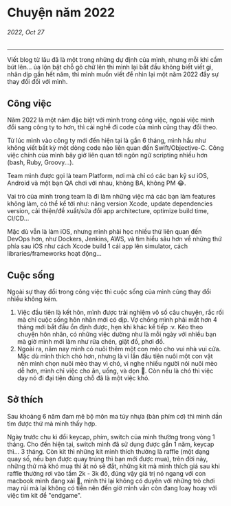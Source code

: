 # Chuyện năm 2022

###### 2022, Oct 27

---

Viết blog từ lâu đã là một trong những dự định của mình, nhưng mỗi khi cầm bút lên... ủa lộn bật chỗ gõ chữ lên thì mình lại bắt đầu không biết viết gì, nhân dịp gần hết năm, thì mình muốn viết để nhìn lại một năm 2022 đầy sự thay đổi đối với mình.

## Công việc

Năm 2022 là một năm đặc biệt với mình trong công việc, ngoài việc mình đổi sang công ty to hơn, thì cái nghề đi code của mình cũng thay đổi theo.

Từ lúc mình vào công ty mới đến hiện tại là gần 6 tháng, mình hầu như không viết bất kỳ một dòng code nào liên quan đến Swift/Objective-C. Công việc chính của mình bây giờ liên quan tới ngôn ngữ scripting nhiều hơn (bash, Ruby, Groovy...).

Team mình được gọi là team Platform, nơi mà chỉ có các bạn kỹ sư iOS, Android và một bạn QA chơi với nhau, không BA, không PM 😂.

Vai trò của mình trong team là đi làm những việc mà các bạn làm features không làm, có thể kể tới như: nâng version Xcode, update dependencies version, cải thiện/đề xuất/sửa đổi app architecture, optimize build time, CI/CD...

Mặc dù vẫn là làm iOS, nhưng mình phải học nhiều thứ liên quan đến DevOps hơn, như Dockers, Jenkins, AWS, và tìm hiểu sâu hơn về những thứ phía sau iOS như cách Xcode build 1 cái app lên simulator, cách libraries/frameworks hoạt động...

## Cuộc sống

Ngoài sự thay đổi trong công việc thì cuộc sống của mình cũng thay đổi nhiều không kém.

1. Việc đầu tiên là kết hôn, mình được trải nghiệm vô số câu chuyện, rắc rối mà chỉ cuộc sống hôn nhân mới có dịp. Vợ chồng mình phải mất hơn 4 tháng mới bắt đầu ổn định được, hẹn khi khác kể tiếp :v. Kéo theo chuyện hôn nhân, có những việc dường như là mỗi ngày với nhiều bạn mà giờ mình mới làm như rửa chén, giặt đồ, phơi đồ.
2. Ngoài ra, năm nay mình có nuôi thêm một con mèo cho vui nhà vui cửa. Mặc dù mình thích chó hơn, nhưng là vì lần đầu tiên nuôi một con vật nên mình chọn nuôi mèo thay vì chó, vì nghe nhiều người nói nuôi mèo dễ hơn, mình chỉ việc cho ăn, uống, và dọn 💩. Còn nếu là chó thì việc dạy nó đi đại tiện đúng chỗ đã là một việc khó.

## Sở thích

Sau khoảng 6 năm đam mê bộ môn ma túy nhựa (bàn phím cơ) thì mình dần tìm được thứ mà mình thấy hợp.

Ngày trước chu kì đổi keycap, phím, switch của mình thường trong vòng 1 tháng. Cho đến hiện tại, switch mình đã sử dụng được gần 1 năm, keycap thì... 3 tháng. Còn kit thì những kit mình thích thường là raffle (một dạng quay số, nếu bạn được quay trúng thì bạn mới được mua), trên đời này, những thứ mà khó mua thì ắt nó sẽ đắt, những kit mà mình thích giá sau khi raffle thường rơi vào tầm 2k - 3k đô, đúng vậy giá trị nó ngang với con macbook mình đang xài 🥲, mình thì lại không có duyên với những trò chơi may rủi mà lại không có tiền nên đến giờ mình vẫn còn đang loay hoay với việc tìm kit để "endgame".

